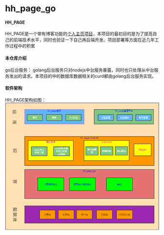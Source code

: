 # hh_page_go

#### HH_PAGE
HH_PAGE是一个带有博客功能的[个人主页项目](http://blog.haoqian.icu/info)，本项目的最初目的是为了提高自己的前端技术水平，同时也验证一下自己再后端开发、项目部署等方面在近几年工作过程中的积累

#### 本仓库介绍
go后台服务：
    golang后台服务只对nodejs中台服务暴露，同时也只处理从中台服务发出的请求。本项目的中的数据库数据相关的curd都由golang后台服务实现。


#### 软件架构
HH_PAGE架构如图：
![输入图片说明](image.png)

